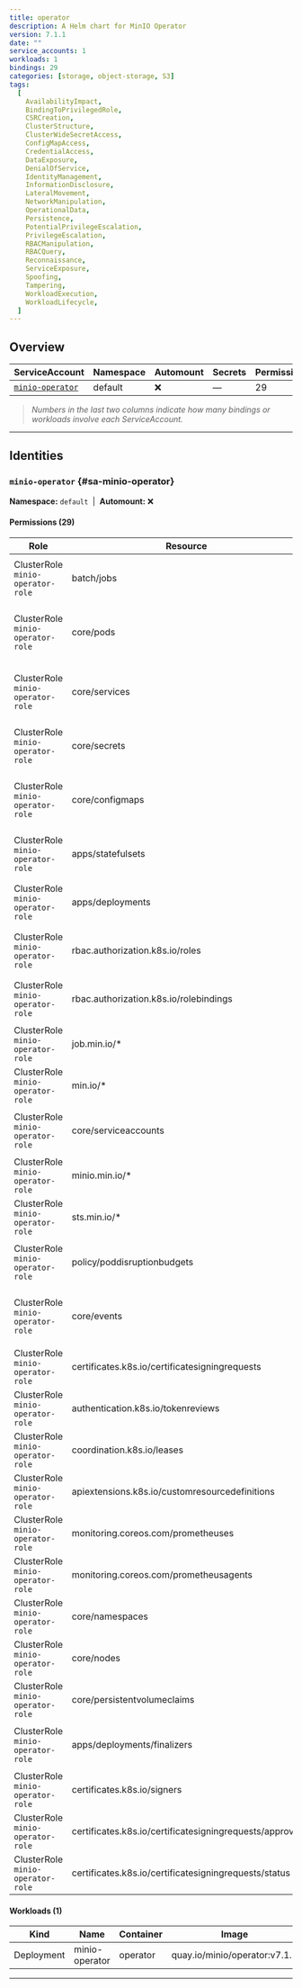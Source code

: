 ```yaml
---
title: operator
description: A Helm chart for MinIO Operator
version: 7.1.1
date: ""
service_accounts: 1
workloads: 1
bindings: 29
categories: [storage, object-storage, S3]
tags:
  [
    AvailabilityImpact,
    BindingToPrivilegedRole,
    CSRCreation,
    ClusterStructure,
    ClusterWideSecretAccess,
    ConfigMapAccess,
    CredentialAccess,
    DataExposure,
    DenialOfService,
    IdentityManagement,
    InformationDisclosure,
    LateralMovement,
    NetworkManipulation,
    OperationalData,
    Persistence,
    PotentialPrivilegeEscalation,
    PrivilegeEscalation,
    RBACManipulation,
    RBACQuery,
    Reconnaissance,
    ServiceExposure,
    Spoofing,
    Tampering,
    WorkloadExecution,
    WorkloadLifecycle,
  ]
---
```


## Overview

| ServiceAccount                         | Namespace | Automount | Secrets | Permissions | Workloads |
| -------------------------------------- | --------- | --------- | ------- | ----------- | --------- |
| [`minio-operator`](#sa-minio-operator) | default   | ❌        | —       | 29          | 1         |

> _Numbers in the last two columns indicate how many bindings or workloads involve each ServiceAccount._

---

## Identities

### `minio-operator` {#sa-minio-operator}

**Namespace:** `default` &nbsp;|&nbsp; **Automount:** ❌

#### Permissions (29)

| Role                              | Resource                                                | Verbs                                                                    | Risk     |
| --------------------------------- | ------------------------------------------------------- | ------------------------------------------------------------------------ | -------- |
| ClusterRole `minio-operator-role` | batch/jobs                                              | create · delete · get · list · patch · update · watch                    | Critical |
| ClusterRole `minio-operator-role` | core/pods                                               | create · delete · deletecollection · get · list · patch · update · watch | Critical |
| ClusterRole `minio-operator-role` | core/services                                           | create · delete · deletecollection · get · list · patch · update · watch | Critical |
| ClusterRole `minio-operator-role` | core/secrets                                            | create · delete · deletecollection · get · list · update · watch         | Critical |
| ClusterRole `minio-operator-role` | core/configmaps                                         | create · delete · deletecollection · get · list · patch · update · watch | Critical |
| ClusterRole `minio-operator-role` | apps/statefulsets                                       | create · delete · get · list · patch · update · watch                    | Critical |
| ClusterRole `minio-operator-role` | apps/deployments                                        | create · delete · get · list · patch · update · watch                    | Critical |
| ClusterRole `minio-operator-role` | rbac.authorization.k8s.io/roles                         | create · delete · get · list · patch · update · watch                    | High     |
| ClusterRole `minio-operator-role` | rbac.authorization.k8s.io/rolebindings                  | create · delete · get · list · patch · update · watch                    | High     |
| ClusterRole `minio-operator-role` | job.min.io/\*                                           | \*                                                                       | High     |
| ClusterRole `minio-operator-role` | min.io/\*                                               | \*                                                                       | High     |
| ClusterRole `minio-operator-role` | core/serviceaccounts                                    | create · delete · get · list · patch · update · watch                    | High     |
| ClusterRole `minio-operator-role` | minio.min.io/\*                                         | \*                                                                       | High     |
| ClusterRole `minio-operator-role` | sts.min.io/\*                                           | \*                                                                       | High     |
| ClusterRole `minio-operator-role` | policy/poddisruptionbudgets                             | create · delete · deletecollection · get · list · patch · update         | Medium   |
| ClusterRole `minio-operator-role` | core/events                                             | create · delete · deletecollection · get · list · patch · update · watch | Medium   |
| ClusterRole `minio-operator-role` | certificates.k8s.io/certificatesigningrequests          | create · delete · get · list · update                                    | Medium   |
| ClusterRole `minio-operator-role` | authentication.k8s.io/tokenreviews                      | create                                                                   | Medium   |
| ClusterRole `minio-operator-role` | coordination.k8s.io/leases                              | create · get · update                                                    | Low      |
| ClusterRole `minio-operator-role` | apiextensions.k8s.io/customresourcedefinitions          | get · update                                                             | Low      |
| ClusterRole `minio-operator-role` | monitoring.coreos.com/prometheuses                      | get · list · update                                                      | Low      |
| ClusterRole `minio-operator-role` | monitoring.coreos.com/prometheusagents                  | get · list · update                                                      | Low      |
| ClusterRole `minio-operator-role` | core/namespaces                                         | create · get · list · watch                                              | Low      |
| ClusterRole `minio-operator-role` | core/nodes                                              | create · get · list · watch                                              | Low      |
| ClusterRole `minio-operator-role` | core/persistentvolumeclaims                             | get · list · update                                                      | Low      |
| ClusterRole `minio-operator-role` | apps/deployments/finalizers                             | create · delete · get · list · patch · update · watch                    | Low      |
| ClusterRole `minio-operator-role` | certificates.k8s.io/signers                             | approve · sign                                                           | Low      |
| ClusterRole `minio-operator-role` | certificates.k8s.io/certificatesigningrequests/approval | create · delete · get · list · update                                    | Low      |
| ClusterRole `minio-operator-role` | certificates.k8s.io/certificatesigningrequests/status   | create · delete · get · list · update                                    | Low      |

#### Workloads (1)

| Kind       | Name           | Container | Image                         |
| ---------- | -------------- | --------- | ----------------------------- |
| Deployment | minio-operator | operator  | quay.io/minio/operator:v7.1.1 |

---
